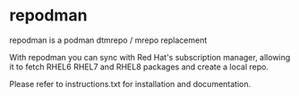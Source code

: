 # repodman
repodman is a podman dtmrepo / mrepo replacement


With repodman you can sync with Red Hat's subscription manager, allowing it to fetch RHEL6 RHEL7 and RHEL8 packages and create a local repo.

Please refer to instructions.txt for installation and documentation.
